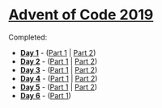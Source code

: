 # [Advent of Code 2019](https://adventofcode.com/2019)

Completed:

- [**Day 1**](https://adventofcode.com/2019/day/1) - ([Part 1](day-01/part_one.py) | [Part 2](day-01/part_two.py))
- [**Day 2**](https://adventofcode.com/2019/day/2) - ([Part 1](day-02/part_one.py) | [Part 2](day-02/part_two.py))
- [**Day 3**](https://adventofcode.com/2019/day/3) - ([Part 1](day-03/part_one.py) | [Part 2](day-03/part_two.py))
- [**Day 4**](https://adventofcode.com/2019/day/4) - ([Part 1](day-04/part_one.py) | [Part 2](day-04/part_two.py))
- [**Day 5**](https://adventofcode.com/2019/day/5) - ([Part 1](day-05/part_one.py) | [Part 2](day-05/part_two.py))
- [**Day 6**](https://adventofcode.com/2019/day/6) - ([Part 1](day-06/part_one.py))
